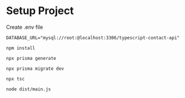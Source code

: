 # Setup Project

Create .env file

```
DATABASE_URL="mysql://root:@localhost:3306/typescript-contact-api"
```

```shell
npm install

npx prisma generate

npx prisma migrate dev

npx tsc

node dist/main.js
```